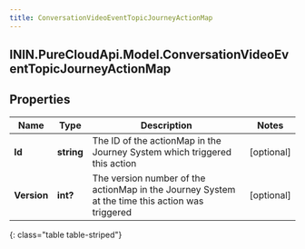 ```yaml
---
title: ConversationVideoEventTopicJourneyActionMap
---
```

## ININ.PureCloudApi.Model.ConversationVideoEventTopicJourneyActionMap

## Properties

|Name | Type | Description | Notes|
|------------ | ------------- | ------------- | -------------|
| **Id** | **string** | The ID of the actionMap in the Journey System which triggered this action | [optional] |
| **Version** | **int?** | The version number of the actionMap in the Journey System at the time this action was triggered | [optional] |
{: class="table table-striped"}


